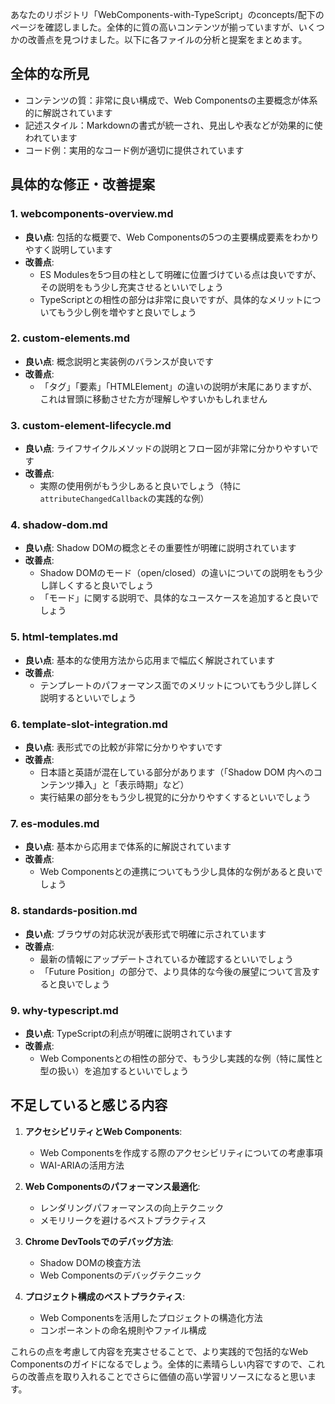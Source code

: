 あなたのリポジトリ「WebComponents-with-TypeScript」のconcepts/配下のページを確認しました。全体的に質の高いコンテンツが揃っていますが、いくつかの改善点を見つけました。以下に各ファイルの分析と提案をまとめます。

## 全体的な所見

- コンテンツの質：非常に良い構成で、Web Componentsの主要概念が体系的に解説されています
- 記述スタイル：Markdownの書式が統一され、見出しや表などが効果的に使われています
- コード例：実用的なコード例が適切に提供されています

## 具体的な修正・改善提案

### 1. webcomponents-overview.md

- **良い点**: 包括的な概要で、Web Componentsの5つの主要構成要素をわかりやすく説明しています
- **改善点**:
  - ES Modulesを5つ目の柱として明確に位置づけている点は良いですが、その説明をもう少し充実させるといいでしょう
  - TypeScriptとの相性の部分は非常に良いですが、具体的なメリットについてもう少し例を増やすと良いでしょう

### 2. custom-elements.md

- **良い点**: 概念説明と実装例のバランスが良いです
- **改善点**:
  - 「タグ」「要素」「HTMLElement」の違いの説明が末尾にありますが、これは冒頭に移動させた方が理解しやすいかもしれません

### 3. custom-element-lifecycle.md

- **良い点**: ライフサイクルメソッドの説明とフロー図が非常に分かりやすいです
- **改善点**:
  - 実際の使用例がもう少しあると良いでしょう（特に`attributeChangedCallback`の実践的な例）

### 4. shadow-dom.md

- **良い点**: Shadow DOMの概念とその重要性が明確に説明されています
- **改善点**:
  - Shadow DOMのモード（open/closed）の違いについての説明をもう少し詳しくすると良いでしょう
  - 「モード」に関する説明で、具体的なユースケースを追加すると良いでしょう

### 5. html-templates.md

- **良い点**: 基本的な使用方法から応用まで幅広く解説されています
- **改善点**:
  - テンプレートのパフォーマンス面でのメリットについてもう少し詳しく説明するといいでしょう

### 6. template-slot-integration.md

- **良い点**: 表形式での比較が非常に分かりやすいです
- **改善点**:
  - 日本語と英語が混在している部分があります（「Shadow DOM 内へのコンテンツ挿入」と「表示時期」など）
  - 実行結果の部分をもう少し視覚的に分かりやすくするといいでしょう

### 7. es-modules.md

- **良い点**: 基本から応用まで体系的に解説されています
- **改善点**:
  - Web Componentsとの連携についてもう少し具体的な例があると良いでしょう

### 8. standards-position.md

- **良い点**: ブラウザの対応状況が表形式で明確に示されています
- **改善点**:
  - 最新の情報にアップデートされているか確認するといいでしょう
  - 「Future Position」の部分で、より具体的な今後の展望について言及すると良いでしょう

### 9. why-typescript.md

- **良い点**: TypeScriptの利点が明確に説明されています
- **改善点**:
  - Web Componentsとの相性の部分で、もう少し実践的な例（特に属性と型の扱い）を追加するといいでしょう

## 不足していると感じる内容

1. **アクセシビリティとWeb Components**:
   - Web Componentsを作成する際のアクセシビリティについての考慮事項
   - WAI-ARIAの活用方法

2. **Web Componentsのパフォーマンス最適化**:
   - レンダリングパフォーマンスの向上テクニック
   - メモリリークを避けるベストプラクティス

3. **Chrome DevToolsでのデバッグ方法**:
   - Shadow DOMの検査方法
   - Web Componentsのデバッグテクニック

4. **プロジェクト構成のベストプラクティス**:
   - Web Componentsを活用したプロジェクトの構造化方法
   - コンポーネントの命名規則やファイル構成

これらの点を考慮して内容を充実させることで、より実践的で包括的なWeb Componentsのガイドになるでしょう。全体的に素晴らしい内容ですので、これらの改善点を取り入れることでさらに価値の高い学習リソースになると思います。